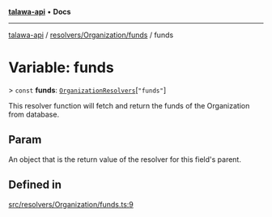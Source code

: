 [**talawa-api**](../../../../README.md) • **Docs**

***

[talawa-api](../../../../modules.md) / [resolvers/Organization/funds](../README.md) / funds

# Variable: funds

\> `const` **funds**: [`OrganizationResolvers`](../../../../types/generatedGraphQLTypes/type-aliases/OrganizationResolvers.md)\[`"funds"`\]

This resolver function will fetch and return the funds of the Organization from database.

## Param

An object that is the return value of the resolver for this field's parent.

## Defined in

[src/resolvers/Organization/funds.ts:9](https://github.com/PalisadoesFoundation/talawa-api/blob/7fc9f13527dc6ead651f268e58527dcc279b95bc/src/resolvers/Organization/funds.ts#L9)
